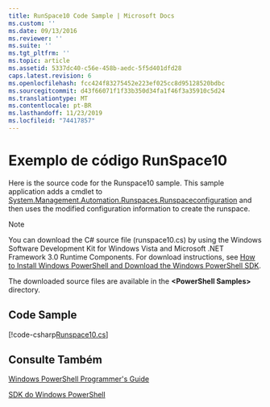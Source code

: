 ```yaml
---
title: RunSpace10 Code Sample | Microsoft Docs
ms.custom: ''
ms.date: 09/13/2016
ms.reviewer: ''
ms.suite: ''
ms.tgt_pltfrm: ''
ms.topic: article
ms.assetid: 5337dc40-c56e-458b-aedc-5f5d401dfd28
caps.latest.revision: 6
ms.openlocfilehash: fcc424f83275452e223ef025cc8d95128520bdbc
ms.sourcegitcommit: d43f66071f1f33b350d34fa1f46f3a35910c5d24
ms.translationtype: MT
ms.contentlocale: pt-BR
ms.lasthandoff: 11/23/2019
ms.locfileid: "74417857"
---
```

# <a name="runspace10-code-sample"></a>Exemplo de código RunSpace10

Here is the source code for the Runspace10 sample. This sample application adds a cmdlet to [System.Management.Automation.Runspaces.Runspaceconfiguration](/dotnet/api/System.Management.Automation.Runspaces.RunspaceConfiguration) and then uses the modified configuration information to create the runspace.

> [!NOTE]
> You can download the C# source file (runspace10.cs) by using the Windows Software Development Kit for Windows Vista and Microsoft .NET Framework 3.0 Runtime Components. For download instructions, see [How to Install Windows PowerShell and Download the Windows PowerShell SDK](/powershell/scripting/developer/installing-the-windows-powershell-sdk).
>
> The downloaded source files are available in the **\<PowerShell Samples>** directory.

## <a name="code-sample"></a>Code Sample

[!code-csharp[Runspace10.cs](../../../../powershell-sdk-samples/SDK-2.0/csharp/Runspace10/Runspace10.cs#L11-L118 "Runspace10.cs")]

## <a name="see-also"></a>Consulte Também

[Windows PowerShell Programmer's Guide](./windows-powershell-programmer-s-guide.md)

[SDK do Windows PowerShell](../windows-powershell-reference.md)
